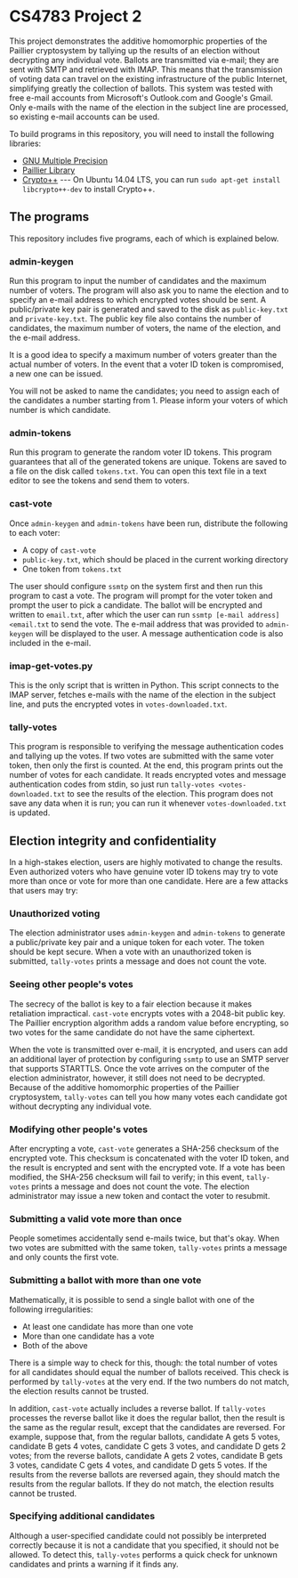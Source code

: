 # CS4783 Project 2
This project demonstrates the additive homomorphic properties of the Paillier cryptosystem by tallying up the results of an election without decrypting any individual vote. Ballots are transmitted via e-mail; they are sent with SMTP and retrieved with IMAP. This means that the transmission of voting data can travel on the existing infrastructure of the public Internet, simplifying greatly the collection of ballots. This system was tested with free e-mail accounts from Microsoft's Outlook.com and Google's Gmail. Only e-mails with the name of the election in the subject line are processed, so existing e-mail accounts can be used.

To build programs in this repository, you will need to install the following libraries:
* [GNU Multiple Precision](https://gmplib.org/)
* [Paillier Library](http://hms.isi.jhu.edu/acsc/libpaillier/)
* [Crypto++](http://packages.ubuntu.com/trusty/libcrypto++-dev) --- On Ubuntu 14.04 LTS, you can run `sudo apt-get install libcrypto++-dev` to install Crypto++.

## The programs
This repository includes five programs, each of which is explained below.

### admin-keygen
Run this program to input the number of candidates and the maximum number of voters. The program will also ask you to name the election and to specify an e-mail address to which encrypted votes should be sent. A public/private key pair is generated and saved to the disk as `public-key.txt` and `private-key.txt`. The public key file also contains the number of candidates, the maximum number of voters, the name of the election, and the e-mail address.

It is a good idea to specify a maximum number of voters greater than the actual number of voters. In the event that a voter ID token is compromised, a new one can be issued.

You will not be asked to name the candidates; you need to assign each of the candidates a number starting from 1. Please inform your voters of which number is which candidate.

### admin-tokens
Run this program to generate the random voter ID tokens. This program guarantees that all of the generated tokens are unique. Tokens are saved to a file on the disk called `tokens.txt`. You can open this text file in a text editor to see the tokens and send them to voters.

### cast-vote
Once `admin-keygen` and `admin-tokens` have been run, distribute the following to each voter:
* A copy of `cast-vote`
* `public-key.txt`, which should be placed in the current working directory
* One token from `tokens.txt`

The user should configure `ssmtp` on the system first and then run this program to cast a vote. The program will prompt for the voter token and prompt the user to pick a candidate. The ballot will be encrypted and written to `email.txt`, after which the user can run `ssmtp [e-mail address] <email.txt` to send the vote. The e-mail address that was provided to `admin-keygen` will be displayed to the user. A message authentication code is also included in the e-mail.

### imap-get-votes.py
This is the only script that is written in Python. This script connects to the IMAP server, fetches e-mails with the name of the election in the subject line, and puts the encrypted votes in `votes-downloaded.txt`.

### tally-votes
This program is responsible to verifying the message authentication codes and tallying up the votes. If two votes are submitted with the same voter token, then only the first is counted. At the end, this program prints out the number of votes for each candidate. It reads encrypted votes and message authentication codes from stdin, so just run `tally-votes <votes-downloaded.txt` to see the results of the election. This program does not save any data when it is run; you can run it whenever `votes-downloaded.txt` is updated.

## Election integrity and confidentiality
In a high-stakes election, users are highly motivated to change the results. Even authorized voters who have genuine voter ID tokens may try to vote more than once or vote for more than one candidate. Here are a few attacks that users may try:

### Unauthorized voting
The election administrator uses `admin-keygen` and `admin-tokens` to generate a public/private key pair and a unique token for each voter. The token should be kept secure. When a vote with an unauthorized token is submitted, `tally-votes` prints a message and does not count the vote.

### Seeing other people's votes
The secrecy of the ballot is key to a fair election because it makes retaliation impractical. `cast-vote` encrypts votes with a 2048-bit public key. The Paillier encryption algorithm adds a random value before encrypting, so two votes for the same candidate do not have the same ciphertext.

When the vote is transmitted over e-mail, it is encrypted, and users can add an additional layer of protection by configuring `ssmtp` to use an SMTP server that supports STARTTLS. Once the vote arrives on the computer of the election administrator, however, it still does not need to be decrypted. Because of the additive homomorphic properties of the Paillier cryptosystem, `tally-votes` can tell you how many votes each candidate got without decrypting any individual vote.

### Modifying other people's votes
After encrypting a vote, `cast-vote` generates a SHA-256 checksum of the encrypted vote. This checksum is concatenated with the voter ID token, and the result is encrypted and sent with the encrypted vote. If a vote has been modified, the SHA-256 checksum will fail to verify; in this event, `tally-votes` prints a message and does not count the vote. The election administrator may issue a new token and contact the voter to resubmit.

### Submitting a valid vote more than once
People sometimes accidentally send e-mails twice, but that's okay. When two votes are submitted with the same token, `tally-votes` prints a message and only counts the first vote.

### Submitting a ballot with more than one vote
Mathematically, it is possible to send a single ballot with one of the following irregularities:
* At least one candidate has more than one vote
* More than one candidate has a vote
* Both of the above

There is a simple way to check for this, though: the total number of votes for all candidates should equal the number of ballots received. This check is performed by `tally-votes` at the very end. If the two numbers do not match, the election results cannot be trusted.

In addition, `cast-vote` actually includes a reverse ballot. If `tally-votes` processes the reverse ballot like it does the regular ballot, then the result is the same as the regular result, except that the candidates are reversed. For example, suppose that, from the regular ballots, candidate A gets 5 votes, candidate B gets 4 votes, candidate C gets 3 votes, and candidate D gets 2 votes; from the reverse ballots, candidate A gets 2 votes, candidate B gets 3 votes, candidate C gets 4 votes, and candidate D gets 5 votes. If the results from the reverse ballots are reversed again, they should match the results from the regular ballots. If they do not match, the election results cannot be trusted.

### Specifying additional candidates
Although a user-specified candidate could not possibly be interpreted correctly because it is not a candidate that you specified, it should not be allowed. To detect this, `tally-votes` performs a quick check for unknown candidates and prints a warning if it finds any.
